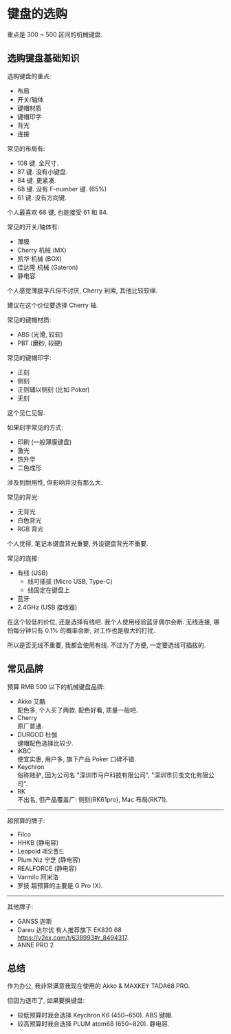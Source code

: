 # 键盘的选购

重点是 300 ~ 500 区间的机械键盘.

## 选购键盘基础知识

选购键盘的重点:

- 布局
- 开关/轴体
- 键帽材质
- 键帽印字
- 背光
- 连接

常见的布局有:

- 108 键. 全尺寸.
- 87 键. 没有小键盘.
- 84 键. 更紧凑.
- 68 键. 没有 F-number 键. (65%)
- 61 键. 没有方向键.

个人最喜欢 68 键, 也能接受 61 和 84.

常见的开关/轴体有:

- 薄膜
- Cherry 机械 (MX)
- 凯华 机械 (BOX)
- 佳达隆 机械 (Gateron)
- 静电容

个人感觉薄膜平凡但不讨厌, Cherry 利索, 其他比较软绵.

建议在这个价位要选择 Cherry 轴.

常见的键帽材质:

- ABS (光滑, 较软)
- PBT (磨砂, 较硬)

常见的键帽印字:

- 正刻
- 侧刻
- 正则辅以侧刻 (比如 Poker)
- 无刻

这个见仁见智.

如果刻字常见的方式:

- 印刷 (一般薄膜键盘)
- 激光
- 热升华
- 二色成形

涉及到耐用性, 但影响并没有那么大.

常见的背光:

- 无背光
- 白色背光
- RGB 背光

个人觉得, 笔记本键盘背光重要, 外设键盘背光不重要.

常见的连接:

- 有线 (USB)
  - 线可插拔 (Micro USB, Type-C)
  - 线固定在键盘上
- 蓝牙
- 2.4GHz (USB 接收器)

在这个较低的价位, 还是选择有线吧. 我个人使用经验蓝牙偶尔会断.
无线连接, 哪怕每分钟只有 0.1% 的概率会断, 对工作也是极大的打扰.

所以是否无线不重要, 我都会使用有线. 不过为了方便, 一定要选线可插拔的.

## 常见品牌

预算 RMB 500 以下的机械键盘品牌:

- Akko 艾酷  
  配色多, 个人买了两款. 配色好看, 质量一般吧.
- Cherry  
  原厂普通.
- DURGOD 杜伽  
  键帽配色选择比较少.
- iKBC  
  便宜实惠, 用户多, 旗下产品 Poker 口碑不错.
- Keychron  
  俗称贱驴, 因为公司名 "深圳市马户科技有限公司", "深圳市贝戋文化有限公司".
- RK  
  不出名, 但产品覆盖广: 侧刻(RK61pro), Mac 布局(RK71).

---

超预算的牌子:

- Filco
- HHKB (静电容)
- Leopold 레오폴드
- Plum Niz 宁芝 (静电容)
- REALFORCE (静电容)
- Varmilo 阿米洛
- 罗技
  超预算的主要是 G Pro (X).

---

其他牌子:

- GANSS 迦斯
- Dareu 达尔优
  有人推荐旗下 EK820 68 <https://v2ex.com/t/638993#r_8494317>.
- ANNE PRO 2

## 总结

作为办公, 我非常满意我现在使用的 Akko & MAXKEY TADA68 PRO.

但因为退市了, 如果要换键盘:

- 较低预算时我会选择 Keychron K6 (450~650). ABS 键帽.
- 较高预算时我会选择 PLUM atom68 (650~820). 静电容.
